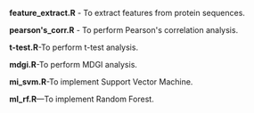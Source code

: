 **feature_extract.R** - To extract features from protein sequences. 

**pearson's_corr.R** - To perform Pearson's correlation analysis.

**t-test.R**-To perform t-test analysis.

**mdgi.R**-To perform MDGI analysis.

**mi_svm.R**-To implement Support Vector Machine.

**ml_rf.R**—To implement Random Forest.
